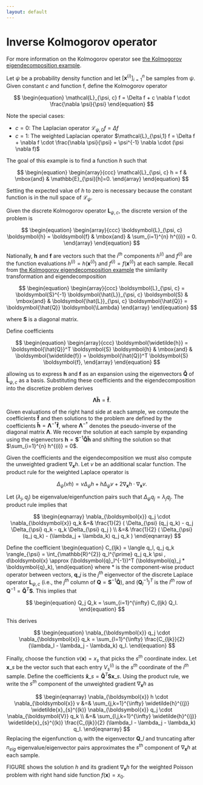 ```yaml
---
layout: default
---
```


# Inverse Kolmogorov operator

For more information on the Kolmogorov operator see [the Kolmogorov eigendecomposition example](../Kolmogorov-eigendecomposition/description.md).

Let $\psi$ be a probability density function and let $\left[ \boldsymbol{x}^{(i)} \right]_{i=1}^{n}$ be samples from $\psi$. Given constant $c$ and function f, define the Kolmogorov operator

$$
\begin{equation}
  \mathcal{L}_{\psi, c} f = \Delta f + c \nabla f \cdot \frac{\nabla \psi}{\psi}
\end{equation}
$$

Note the special cases:
- $c=0$: The Laplacian operator $\mathcal{L}_{\psi,0} f = \Delta f$
- $c=1$: The weighted Laplacian operator $\mathcal{L}_{\psi,1} f = \Delta f + \nabla f \cdot \frac{\nabla \psi}{\psi} = \psi^{-1} \nabla \cdot (\psi \nabla f)$

The goal of this example is to find a function $h$ such that

$$
\begin{equation}
\begin{array}{ccc}
  \mathcal{L}_{\psi, c} h = f & \mbox{and} & \mathbb{E}_{\psi}[h]=0.
\end{array}
\end{equation}
$$

Setting the expected value of $h$ to zero is necessary because the constant function is in the null space of $\mathcal{L}_{\psi}$.

Given the discrete Kolmogorov operator $\boldsymbol{L}_{\psi, c}$, the discrete version of the problem is

$$
\begin{equation}
    \begin{array}{ccc}
       \boldsymbol{L}_{\psi, c} \boldsymbol{h} = \boldsymbol{f} & \mbox{and} & \sum_{i=1}^{n} h^{(i)} = 0.
    \end{array}
\end{equation}
$$

Nationally, $\boldsymbol{h}$ and $\boldsymbol{f}$ are vectors such that the $i^{th}$ components $h^{(i)}$ and $f^{(i)}$ are the function evaluations $h^{(i)} = h(\boldsymbol{x}^{(i)})$ and $f^{(i)} = f(\boldsymbol{x}^{(i)})$ at each sample. Recall from [the Kolmogorov eigendecomposition example](../Kolmogorov-eigendecomposition/description.md) the similarity transformation and eigendecomposition

$$
\begin{equation}
    \begin{array}{ccc}
        \boldsymbol{L}_{\psi, c} = \boldsymbol{S}^{-1} \boldsymbol{\hat{L}}_{\psi, c} \boldsymbol{S} & \mbox{and} & \boldsymbol{\hat{L}}_{\psi, c} \boldsymbol{\hat{Q}} = \boldsymbol{\hat{Q}} \boldsymbol{\Lambda}
    \end{array}
\end{equation}
$$

where $\boldsymbol{S}$ is a diagonal matrix.

Define coefficients

$$
\begin{equation}
    \begin{array}{ccc}
        \boldsymbol{\widetilde{h}} = \boldsymbol{\hat{Q}}^T \boldsymbol{S} \boldsymbol{h} & \mbox{and} & \boldsymbol{\widetilde{f}} = \boldsymbol{\hat{Q}}^T \boldsymbol{S} \boldsymbol{f},
    \end{array}
\end{equation}
$$

allowing us to express $\boldsymbol{h}$ and $\boldsymbol{f}$ as an expansion using the eigenvectors $\boldsymbol{\hat{Q}}$ of $\boldsymbol{\hat{L}}_{\psi, c}$ as a basis. Substituting these coefficients and the eigendecomposition into the discretize problem derives

$$
\begin{equation}
    \boldsymbol{\Lambda} \boldsymbol{\widetilde{h}} = \boldsymbol{\widetilde{f}}.
\end{equation}
$$

Given evaluations of the right hand side at each sample, we compute the coefficients $\boldsymbol{\widetilde{f}}$ and then solutions to the problem are defined by the coefficients $\boldsymbol{\widetilde{h}} = \boldsymbol{\Lambda}^{-\dagger} \boldsymbol{\widetilde{f}}$, where $\boldsymbol{\Lambda}^{-\dagger}$ denotes the pseudo-inverse of the diagonal matrix $\boldsymbol{\Lambda}$. We recover the solution at each sample by expanding using the eigenvectors $\boldsymbol{h} = \boldsymbol{S}^{-1} \boldsymbol{\hat{Q}} \boldsymbol{\widetilde{h}}$ and shifting the solution so that $\sum_{i=1}^{n} h^{(i)} = 0$.

Given the coefficients and the eigendecomposition we must also compute the unweighted gradient $\nabla_{\boldsymbol{x}} h$. Let $v$ be an additional scalar function. The product rule for the weighted Laplace operator is

$$
\begin{equation}
    \Delta_{\psi} (v h) = v \Delta_{\psi} h + h \Delta_{\psi} v + 2 \nabla_{\boldsymbol{x}} h \cdot \nabla_{\boldsymbol{x}} v.
\end{equation}
$$

Let $(\lambda_j, q_j)$ be eigenvalue/eigenfunction pairs such that $\Delta_{\psi} q_j = \lambda_j q_j$. The product rule implies that

$$
\begin{eqnarray}
    \nabla_{\boldsymbol{x}} q_j \cdot \nabla_{\boldsymbol{x}} q_k &=& \frac{1}{2} ( \Delta_{\psi} (q_j q_k) - q_j \Delta_{\psi} q_k - q_k \Delta_{\psi} q_j ) \\
    &=& \frac{1}{2} ( \Delta_{\psi} (q_j q_k) - (\lambda_j + \lambda_k) q_j q_k )
\end{eqnarray}
$$

Define the coefficient
\begin{equation}
    C_{ljk} = \langle q_l, q_j q_k \rangle_{\psi} = \int_{\mathbb{R}^{2}} q_l^{\prime} q_j q_k \psi \, d\boldsymbol{x} \approx (\boldsymbol{q}_l^{-1})^T (\boldsymbol{q}_j * \boldsymbol{q}_k),
\end{equation}
where $*$ is the component-wise product operator between vectors, $\boldsymbol{q}\_{j}$ is the $j^{th}$ eigenvector of the discrete Laplace operator $\boldsymbol{L}_{\psi, c}$ (i.e., the $j^{th}$ column of $\boldsymbol{Q} = \boldsymbol{S}^{-1} \boldsymbol{\hat{Q}}$), and $(\boldsymbol{Q}_l^{-1})^T$ is the $l^{th}$ row of $\boldsymbol{Q}^{-1} = \boldsymbol{\hat{Q}}^T \boldsymbol{S}$. This implies that

$$
\begin{equation}
    Q_j Q_k = \sum_{i=1}^{\infty} C_{ljk} Q_l.
\end{equation}
$$

This derives

$$
\begin{equation}
    \nabla_{\boldsymbol{x}} q_j \cdot \nabla_{\boldsymbol{x}} q_k = \sum_{l=1}^{\infty} \frac{C_{ljk}}{2} (\lambda_l - \lambda_j - \lambda_k) q_l.
\end{equation}
$$

Finally, choose the function $v(\boldsymbol{x}) = x_s$ that picks the $s^{th}$ coordinate index. Let $\boldsymbol{x}\_s$ be the vector such that each entry $V_s^{(i)}$ is the $s^{th}$ coordinate of the $i^{th}$ sample. Define the coefficients $\boldsymbol{\widetilde{x}}\_s = \boldsymbol{\hat{Q}}^T \boldsymbol{S} \boldsymbol{x}\_s$. Using the product rule, we write the $s^{th}$ component of the unweighted gradient $\nabla_{\boldsymbol{x}} h$ as

$$
\begin{eqnarray}
    \nabla_{\boldsymbol{x}} h \cdot \nabla_{\boldsymbol{x}} v &=& \sum_{j,k=1}^{\infty} \widetilde{h}^{(j)} \widetilde{x}_{s}^{(k)} \nabla_{\boldsymbol{x}} q_j \cdot \nabla_{\boldsymbol{V}} q_k \\
    &=& \sum_{l,j,k=1}^{\infty} \widetilde{h}^{(j)} \widetilde{x}_{s}^{(k)} \frac{C_{ljk}}{2} (\lambda_l - \lambda_j - \lambda_k) q_l.
\end{eqnarray}
$$
Replacing the eigenfunction $q_l$ with the eigenvector $\boldsymbol{Q}\_l$ and truncating after $n_{eig}$ eigenvalue/eigenvector pairs approximates the $s^{th}$ component of $\nabla_{\boldsymbol{x}} h$ at each sample.


FIGURE shows the solution $h$ and its gradient $\nabla_{\boldsymbol{x}} h$ for the weighted Poisson problem with right hand side function $f(\boldsymbol{x}) = x_0$.
